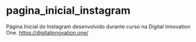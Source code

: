 # pagina_inicial_instagram
Página Inicial do Instagram desenvolvido durante curso na Digital Innovation One. https://digitalinnovation.one/

